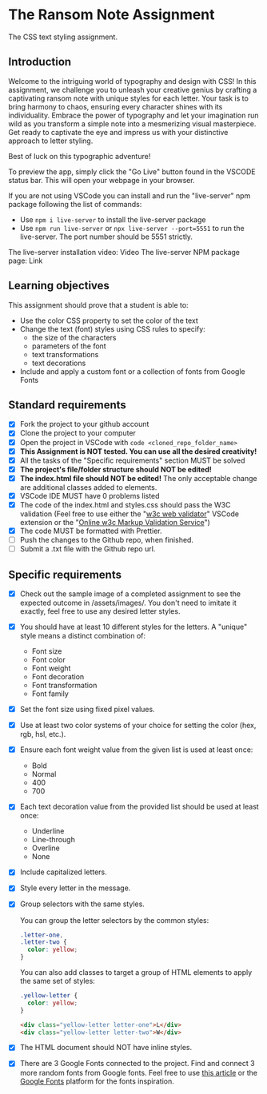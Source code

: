 # The Ransom Note Assignment

The CSS text styling assignment.

## Introduction

Welcome to the intriguing world of typography and design with CSS! In this assignment, we challenge you to unleash your creative genius by crafting a captivating ransom note with unique styles for each letter. Your task is to bring harmony to chaos, ensuring every character shines with its individuality. Embrace the power of typography and let your imagination run wild as you transform a simple note into a mesmerizing visual masterpiece. Get ready to captivate the eye and impress us with your distinctive approach to letter styling.

Best of luck on this typographic adventure!

To preview the app, simply click the "Go Live" button found in the VSCODE status bar. This will open your webpage in your browser.

If you are not using VSCode you can install and run the "live-server" npm package following the list of commands:

- Use `npm i live-server` to install the live-server package
- Use `npm run live-server` or `npx live-server --port=5551` to run the live-server. The port number should be 5551 strictly.

The live-server installation video: Video
The live-server NPM package page: Link

## Learning objectives

This assignment should prove that a student is able to:

- Use the color CSS property to set the color of the text
- Change the text (font) styles using CSS rules to specify:
  - the size of the characters
  - parameters of the font
  - text transformations
  - text decorations
- Include and apply a custom font or a collection of fonts from Google Fonts

## Standard requirements

- [X] Fork the project to your github account
- [X] Clone the project to your computer
- [X] Open the project in VSCode with `code <cloned_repo_folder_name>`
- [X] **This Assignment is NOT tested. You can use all the desired creativity!**
- [X] All the tasks of the "Specific requirements" section MUST be solved
- [X] **The project's file/folder structure should NOT be edited!**
- [X] **The index.html file should NOT be edited!** The only acceptable change are additional classes added to elements.
- [X] VSCode IDE MUST have 0 problems listed
- [X] The code of the index.html and styles.css should pass the W3C validation (Feel free to use either the "[w3c web validator](https://marketplace.visualstudio.com/items?itemName=CelianRiboulet.webvalidator)" VSCode extension or the "[Online w3c Markup Validation Service](https://validator.w3.org/#validate_by_input)")
- [X] The code MUST be formatted with Prettier.
- [ ] Push the changes to the Github repo, when finished.
- [ ] Submit a .txt file with the Github repo url.

## Specific requirements

- [X] Check out the sample image of a completed assignment to see the expected outcome in /assets/images/. You don't need to imitate it exactly, feel free to use any desired letter styles.
- [X] You should have at least 10 different styles for the letters. A "unique" style means a distinct combination of:
  + Font size
  + Font color
  + Font weight
  + Font decoration
  + Font transformation
  + Font family
- [X] Set the font size using fixed pixel values.
- [X] Use at least two color systems of your choice for setting the color (hex, rgb, hsl, etc.).
- [X] Ensure each font weight value from the given list is used at least once:
  + Bold
  + Normal
  + 400
  + 700
- [X] Each text decoration value from the provided list should be used at least once:
  + Underline
  + Line-through
  + Overline
  + None
- [X] Include capitalized letters.
- [X] Style every letter in the message.
- [X] Group selectors with the same styles.

  You can group the letter selectors by the common styles:

  ```CSS
  .letter-one,
  .letter-two {
    color: yellow;
  }
  ```

  You can also add classes to target a group of HTML elements to apply the same set of styles:

  ```CSS
  .yellow-letter {
    color: yellow;
  }
  ```

  ```HTML
  <div class="yellow-letter letter-one">L</div>
  <div class="yellow-letter letter-two">W</div>
  ```

- [X] The HTML document should NOT have inline styles.
- [X] There are 3 Google Fonts connected to the project. Find and connect 3 more random fonts from Google fonts. Feel free to use [this article](https://www.webdesignerdepot.com/2021/09/21-exceptional-google-fonts-you-probably-havent-discovered-yet/) or the [Google Fonts](https://fonts.google.com/) platform for the fonts inspiration.

